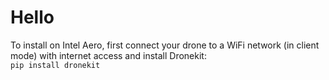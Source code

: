 # Hello <br>
To install on Intel Aero, first connect your drone to a WiFi network (in client mode) with internet access and install Dronekit: <br>
```pip install dronekit```
